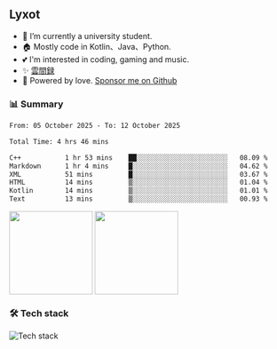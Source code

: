 ## Lyxot
- 🌱 I’m currently a university student.
- 🏠 Mostly code in Kotlin、Java、Python.
- 💕 I'm interested in coding, gaming and music.
- ✨ [雲間録](https://hyli.xyz)
- 🚀 Powered by love. [Sponsor me on Github](https://github.com/sponsors/Lyxot)

### 📊 Summary
<!--START_SECTION:waka-->

```txt
From: 05 October 2025 - To: 12 October 2025

Total Time: 4 hrs 46 mins

C++           1 hr 53 mins    ██░░░░░░░░░░░░░░░░░░░░░░░   08.09 %
Markdown      1 hr 4 mins     █░░░░░░░░░░░░░░░░░░░░░░░░   04.62 %
XML           51 mins         █░░░░░░░░░░░░░░░░░░░░░░░░   03.67 %
HTML          14 mins         ▒░░░░░░░░░░░░░░░░░░░░░░░░   01.04 %
Kotlin        14 mins         ▒░░░░░░░░░░░░░░░░░░░░░░░░   01.01 %
Text          13 mins         ▒░░░░░░░░░░░░░░░░░░░░░░░░   00.93 %
```

<!--END_SECTION:waka-->

<p>
<img align="center" height="150" src="https://github-readme-stats.vercel.app/api?username=Lyxot&hide=issues&show_icons=true&hide_border=true&theme=transparent"/>
<img align="center" height="150" src="https://github-readme-stats.vercel.app/api/top-langs/?username=Lyxot&layout=compact&hide=javascript,html,css&hide_border=true&theme=transparent" />
</p>

### 🛠️ Tech stack
![Tech stack](https://skillicons.dev/icons?i=kotlin,java,py,cs,cpp,rust,docker,linux,windows,androidstudio,vscode&theme=light)
